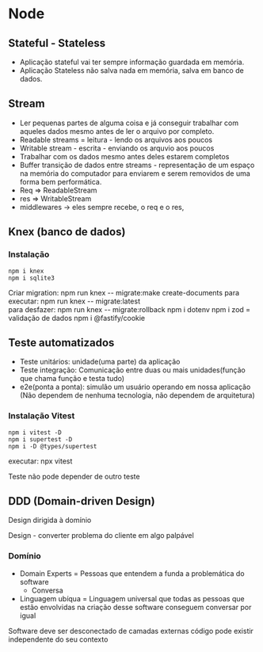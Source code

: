 # Node

## Stateful - Stateless

- Aplicação stateful vai ter sempre informação guardada em memória.
- Aplicação Stateless não salva nada em memória, salva em banco de dados.

## Stream

- Ler pequenas partes de alguma coisa e já conseguir trabalhar com aqueles dados mesmo antes de ler o arquivo por completo.
- Readable streams = leitura - lendo os arquivos aos poucos
- Writable stream - escrita - enviando os arquvio aos poucos
- Trabalhar com os dados mesmo antes deles estarem completos
- Buffer transição de dados entre streams - representação de um espaço na memória do computador para enviarem e serem removidos de uma forma bem performática.
- Req => ReadableStream
- res => WritableStream
- middlewares -> eles sempre recebe, o req e o res,

## Knex (banco de dados)

### Instalação

```
npm i knex
npm i sqlite3
```
Criar migration: npm run knex -- migrate:make create-documents
para executar: npm run knex -- migrate:latest    
para desfazer: npm run knex -- migrate:rollback 
npm i dotenv
npm i zod = validação de dados
npm i @fastify/cookie

## Teste automatizados

- Teste unitários: unidade(uma parte) da aplicação
- Teste integração: Comunicação entre duas ou mais unidades(função que chama função e testa tudo)
- e2e(ponta a ponta): simulão um usuário operando em nossa aplicação (Não dependem de nenhuma tecnologia, não dependem de arquitetura)

### Instalação Vitest

```
npm i vitest -D
npm i supertest -D
npm i -D @types/supertest 
```

executar: npx  vitest

Teste não pode depender de outro teste

## DDD (Domain-driven Design)

Design dirigida à domínio

Design - converter problema do cliente em algo palpável

### Domínio

- Domain Experts = Pessoas que entendem a funda a problemática do software 
   - Conversa
- Linguagem ubíqua = Linguagem universal que todas as pessoas que estão envolvidas na criação desse software conseguem conversar por igual



Software deve ser desconectado de camadas externas
código pode existir independente do seu contexto

